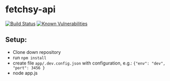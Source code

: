 # fetchsy-api
[![Build Status](https://travis-ci.org/jegtnes/fetchsy-api.svg?branch=master)](https://travis-ci.org/jegtnes/fetchsy-api) [![Known Vulnerabilities](https://snyk.io/test/npm/name/badge.svg)](https://snyk.io/test/npm/name)

## Setup:
- Clone down repository
- run `npm install`
- create file `app/.dev.config.json` with configuration, e.g.: `{"env": "dev", "port": 3456 }`
- node app.js
